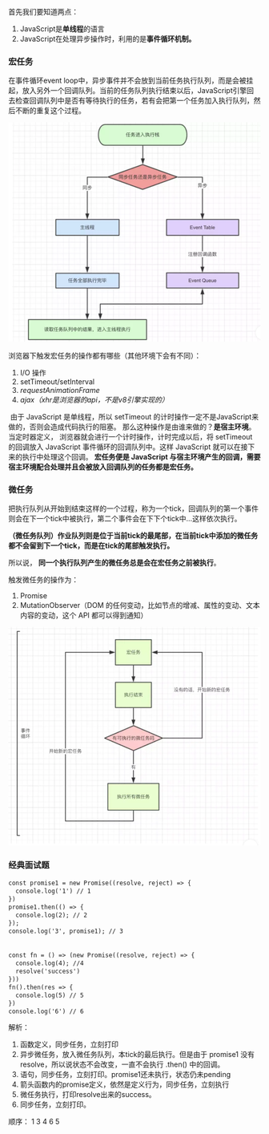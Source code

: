 首先我们要知道两点：

1. JavaScript是**单线程**的语言
2. JavaScript在处理异步操作时，利用的是**事件循环机制。**

### **宏任务**

在事件循环event loop中，异步事件并不会放到当前任务执行队列，而是会被挂起，放入另外一个回调队列。当前的任务队列执行结束以后，JavaScript引擎回去检查回调队列中是否有等待执行的任务，若有会把第一个任务加入执行队列，然后不断的重复这个过程。

![](../../笔记图片/宏任务.png)

浏览器下触发宏任务的操作都有哪些（其他环境下会有不同）：

1. I/O 操作
2. setTimeout/setInterval
3. *requestAnimationFrame* 
4. *ajax（xhr是浏览器的api，不是v8引擎实现的）*

​    由于 JavaScript 是单线程，所以 setTimeout 的计时操作一定不是JavaScript来做的，否则会造成代码执行的阻塞。       那么这种操作是由谁来做的？**是宿主环境**。当定时器定义， 浏览器就会进行一个计时操作，计时完成以后，将 setTimeout 的回调放入 JavaScript 事件循环的回调队列中。这样 JavaScript 就可以在接下来的执行中处理这个回调。
   **宏任务便是 JavaScript 与宿主环境产生的回调，需要宿主环境配合处理并且会被放入回调队列的任务都是宏任务。**

### **微任务**

把执行队列从开始到结束这样的一个过程，称为一个tick，回调队列的第一个事件则会在下一个tick中被执行，第二个事件会在下下个tick中...这样依次执行。   

**（微任务队列）作业队列则是位于当前tick的最尾部，在当前tick中添加的微任务都不会留到下一个tick，而是在tick的尾部触发执行。**  

所以说， **同一个执行队列产生的微任务总是会在宏任务之前被执行**。

触发微任务的操作为：

1. Promise
2. MutationObserver（DOM 的任何变动，比如节点的增减、属性的变动、文本内容的变动，这个 API 都可以得到通知）

![](../../笔记图片/微任务.png)

### **经典面试题**

```
const promise1 = new Promise((resolve, reject) => {
  console.log('1') // 1
})
promise1.then(() => {
  console.log(2); // 2
});
console.log('3', promise1); // 3


const fn = () => (new Promise((resolve, reject) => {
  console.log(4); //4
  resolve('success')
}))
fn().then(res => {
  console.log(5) // 5
})
console.log('6') // 6
```

解析：

1. 函数定义，同步任务，立刻打印
2. 异步微任务，放入微任务队列，本tick的最后执行。但是由于 promise1 没有resolve，所以说状态不会改变，一直不会执行 .then() 中的回调。
3. 语句，同步任务，立刻打印。promise1还未执行，状态仍未pending
4. 箭头函数内的promise定义，依然是定义行为，同步任务，立刻执行
5. 微任务执行，打印resolve出来的success。
6. 同步任务，立刻打印。

顺序： 1 3 4 6  5